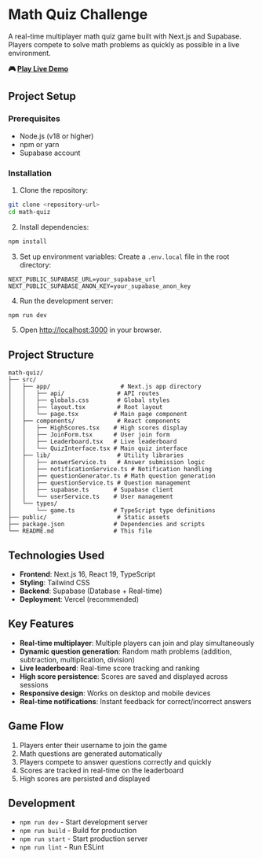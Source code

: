 # Math Quiz Challenge

A real-time multiplayer math quiz game built with Next.js and Supabase. Players compete to solve math problems as quickly as possible in a live environment.

**🎮 [Play Live Demo](https://multi-user-math-quiz.vercel.app/)**

## Project Setup

### Prerequisites

- Node.js (v18 or higher)
- npm or yarn
- Supabase account

### Installation

1. Clone the repository:

```bash
git clone <repository-url>
cd math-quiz
```

2. Install dependencies:

```bash
npm install
```

3. Set up environment variables:
   Create a `.env.local` file in the root directory:

```env
NEXT_PUBLIC_SUPABASE_URL=your_supabase_url
NEXT_PUBLIC_SUPABASE_ANON_KEY=your_supabase_anon_key
```

4. Run the development server:

```bash
npm run dev
```

5. Open [http://localhost:3000](http://localhost:3000) in your browser.

## Project Structure

```
math-quiz/
├── src/
│   ├── app/                    # Next.js app directory
│   │   ├── api/               # API routes
│   │   ├── globals.css        # Global styles
│   │   ├── layout.tsx         # Root layout
│   │   └── page.tsx          # Main page component
│   ├── components/            # React components
│   │   ├── HighScores.tsx    # High scores display
│   │   ├── JoinForm.tsx      # User join form
│   │   ├── Leaderboard.tsx   # Live leaderboard
│   │   └── QuizInterface.tsx # Main quiz interface
│   ├── lib/                   # Utility libraries
│   │   ├── answerService.ts   # Answer submission logic
│   │   ├── notificationService.ts # Notification handling
│   │   ├── questionGenerator.ts # Math question generation
│   │   ├── questionService.ts # Question management
│   │   ├── supabase.ts       # Supabase client
│   │   └── userService.ts    # User management
│   └── types/
│       └── game.ts           # TypeScript type definitions
├── public/                    # Static assets
├── package.json              # Dependencies and scripts
└── README.md                 # This file
```

## Technologies Used

- **Frontend**: Next.js 16, React 19, TypeScript
- **Styling**: Tailwind CSS
- **Backend**: Supabase (Database + Real-time)
- **Deployment**: Vercel (recommended)

## Key Features

- **Real-time multiplayer**: Multiple players can join and play simultaneously
- **Dynamic question generation**: Random math problems (addition, subtraction, multiplication, division)
- **Live leaderboard**: Real-time score tracking and ranking
- **High score persistence**: Scores are saved and displayed across sessions
- **Responsive design**: Works on desktop and mobile devices
- **Real-time notifications**: Instant feedback for correct/incorrect answers

## Game Flow

1. Players enter their username to join the game
2. Math questions are generated automatically
3. Players compete to answer questions correctly and quickly
4. Scores are tracked in real-time on the leaderboard
5. High scores are persisted and displayed

## Development

- `npm run dev` - Start development server
- `npm run build` - Build for production
- `npm run start` - Start production server
- `npm run lint` - Run ESLint
